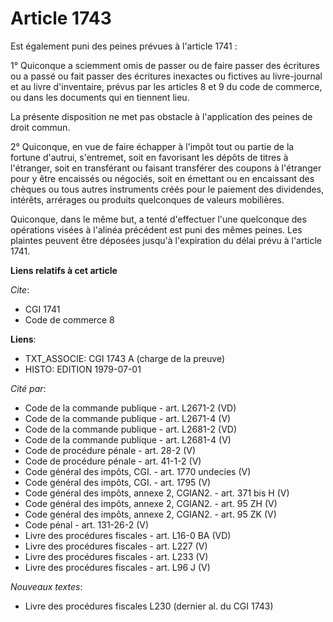 # Article 1743

Est également puni des peines prévues à l'article 1741 :

1° Quiconque a sciemment omis de passer ou de faire passer des écritures ou a passé ou fait passer des écritures inexactes ou
fictives au livre-journal et au livre d'inventaire, prévus par les articles 8 et 9 du code de commerce, ou dans les documents
qui en tiennent lieu.

La présente disposition ne met pas obstacle à l'application des peines de droit commun.

2° Quiconque, en vue de faire échapper à l'impôt tout ou partie de la fortune d'autrui, s'entremet, soit en favorisant les
dépôts de titres à l'étranger, soit en transférant ou faisant transférer des coupons à l'étranger pour y être encaissés ou
négociés, soit en émettant ou en encaissant des chèques ou tous autres instruments créés pour le paiement des dividendes,
intérêts, arrérages ou produits quelconques de valeurs mobilières.

Quiconque, dans le même but, a tenté d'effectuer l'une quelconque des opérations visées à l'alinéa précédent est puni des
mêmes peines.     Les plaintes peuvent être déposées jusqu'à l'expiration du délai prévu à l'article 1741.

**Liens relatifs à cet article**

_Cite_:

  - CGI 1741
  - Code de commerce 8

**Liens**:

  - TXT_ASSOCIE: CGI 1743 A (charge de la preuve)
  - HISTO: EDITION 1979-07-01

_Cité par_:

  - Code de la commande publique - art. L2671-2 (VD)
  - Code de la commande publique - art. L2671-4 (V)
  - Code de la commande publique - art. L2681-2 (VD)
  - Code de la commande publique - art. L2681-4 (V)
  - Code de procédure pénale - art. 28-2 (V)
  - Code de procédure pénale - art. 41-1-2 (V)
  - Code général des impôts, CGI. - art. 1770 undecies (V)
  - Code général des impôts, CGI. - art. 1795 (V)
  - Code général des impôts, annexe 2, CGIAN2. - art. 371 bis H (V)
  - Code général des impôts, annexe 2, CGIAN2. - art. 95 ZH (V)
  - Code général des impôts, annexe 2, CGIAN2. - art. 95 ZK (V)
  - Code pénal - art. 131-26-2 (V)
  - Livre des procédures fiscales - art. L16-0 BA (VD)
  - Livre des procédures fiscales - art. L227 (V)
  - Livre des procédures fiscales - art. L233 (V)
  - Livre des procédures fiscales - art. L96 J (V)

_Nouveaux textes_:

  - Livre des procédures fiscales L230 (dernier al. du CGI 1743)
